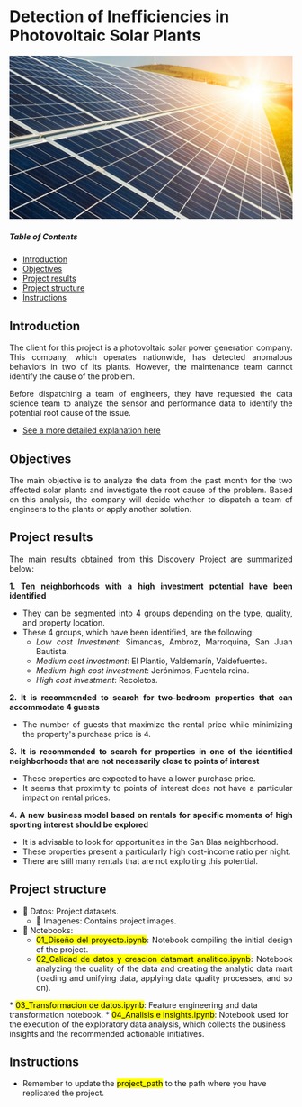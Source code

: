# Detection of Inefficiencies in Photovoltaic Solar Plants

![featured](https://github.com/pabloelt/detection-inefficiencies-photovoltaic-solar-plants//blob/main/Datos/Imagenes/featured.jpg?raw=true)

##### Table of Contents 
* [Introduction](#introduction)
* [Objectives](#objectives)
* [Project results](#project-results)
* [Project structure](#project-structure)
* [Instructions](#instructions)

<div align="justify"> 
 
## Introduction

The client for this project is a photovoltaic solar power generation company. This company, which operates nationwide, has detected anomalous behaviors in two of its plants. However, the maintenance team cannot identify the cause of the problem.

Before dispatching a team of engineers, they have requested the data science team to analyze the sensor and performance data to identify the potential root cause of the issue.

 * [See a more detailed explanation here](https://pabloelt.github.io/project/project2/)

## Objectives

The main objective is to analyze the data from the past month for the two affected solar plants and investigate the root cause of the problem. Based on this analysis, the company will decide whether to dispatch a team of engineers to the plants or apply another solution.

## Project results

The main results obtained from this Discovery Project are summarized below:

**1. Ten neighborhoods with a high investment potential have been identified**
* They can be segmented into 4 groups depending on the type, quality, and property location.
* These 4 groups, which have been identified, are the following:
  * *Low cost Investment*: Simancas, Ambroz, Marroquina, San Juan Bautista.
  * *Medium cost investment*: El Plantio, Valdemarín, Valdefuentes.
  * *Medium-high cost investment*: Jerónimos, Fuentela reina.
  * *High cost investment*: Recoletos.

**2. It is recommended to search for two-bedroom properties that can accommodate 4 guests**
* The number of guests that maximize the rental price while minimizing the property's purchase price is 4.

**3. It is recommended to search for properties in one of the identified neighborhoods that are not necessarily close to points of interest**
* These properties are expected to have a lower purchase price.
* It seems that proximity to points of interest does not have a particular impact on rental prices.
  
**4. A new business model based on rentals for specific moments of high sporting interest should be explored**
* It is advisable to look for opportunities in the San Blas neighborhood.
* These properties present a particularly high cost-income ratio per night.
* There are still many rentals that are not exploiting this potential.

## Project structure

* 📁 Datos: Project datasets.
  * 📁 Imagenes: Contains project images.
* 📁 Notebooks:
  * <mark>01_Diseño del proyecto.ipynb</mark>: Notebook compiling the initial design of the project.
  * <mark>02_Calidad de datos y creacion datamart analitico.ipynb</mark>: Notebook analyzing the quality of the data and creating the analytic data mart (loading and unifying data, applying data quality processes, and so on).
 
</div>
  * <mark>03_Transformacion de datos.ipynb</mark>: Feature engineering and data transformation notebook.
  * <mark>04_Analisis e Insights.ipynb</mark>: Notebook used for the execution of the exploratory data analysis, which collects the business insights and the recommended actionable initiatives.

## Instructions

* Remember to update the <mark>project_path</mark> to the path where you have replicated the project.
